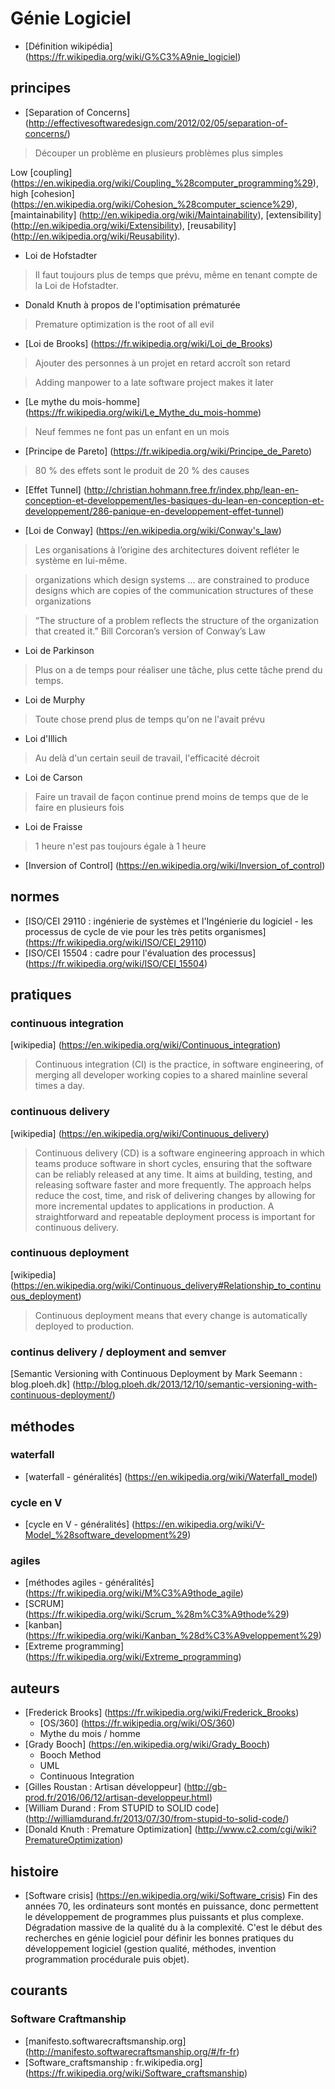 # Génie Logiciel

- [Définition wikipédia] (https://fr.wikipedia.org/wiki/G%C3%A9nie_logiciel)

## principes
- [Separation of Concerns] (http://effectivesoftwaredesign.com/2012/02/05/separation-of-concerns/)

> Découper un problème en plusieurs problèmes plus simples

Low [coupling] (https://en.wikipedia.org/wiki/Coupling_%28computer_programming%29), high [cohesion] (https://en.wikipedia.org/wiki/Cohesion_%28computer_science%29), [maintainability] (http://en.wikipedia.org/wiki/Maintainability), [extensibility] (http://en.wikipedia.org/wiki/Extensibility), [reusability] (http://en.wikipedia.org/wiki/Reusability).

- Loi de Hofstadter

> Il faut toujours plus de temps que prévu, même en tenant compte de la Loi de Hofstadter.

- Donald Knuth à propos de l'optimisation prématurée

> Premature optimization is the root of all evil

- [Loi de Brooks] (https://fr.wikipedia.org/wiki/Loi_de_Brooks)

> Ajouter des personnes à un projet en retard accroît son retard

> Adding manpower to a late software project makes it later 

- [Le mythe du mois-homme] (https://fr.wikipedia.org/wiki/Le_Mythe_du_mois-homme)

> Neuf femmes ne font pas un enfant en un mois

- [Principe de Pareto] (https://fr.wikipedia.org/wiki/Principe_de_Pareto)

> 80 % des effets sont le produit de 20 % des causes

- [Effet Tunnel] (http://christian.hohmann.free.fr/index.php/lean-en-conception-et-developpement/les-basiques-du-lean-en-conception-et-developpement/286-panique-en-developpement-effet-tunnel)

- [Loi de Conway] (https://en.wikipedia.org/wiki/Conway's_law)

> Les organisations à l’origine des architectures doivent refléter le système en lui-même.

> organizations which design systems ... are constrained to produce designs which are copies of the communication structures of these organizations

> “The structure of a problem reflects the structure of the organization that created it.” Bill Corcoran’s version of Conway’s Law

- Loi de Parkinson

> Plus on a de temps pour réaliser une tâche, plus cette tâche prend du temps.

- Loi de Murphy

> Toute chose prend plus de temps qu'on ne l'avait prévu

- Loi d'Illich

> Au delà d'un certain seuil de travail, l'efficacité décroit

- Loi de Carson

> Faire un travail de façon continue prend moins de temps que de le faire en plusieurs fois

- Loi de Fraisse

> 1 heure n'est pas toujours égale à 1 heure

- [Inversion of Control] (https://en.wikipedia.org/wiki/Inversion_of_control)

## normes
- [ISO/CEI 29110 : ingénierie de systèmes et l'Ingénierie du logiciel - les processus de cycle de vie pour les très petits organismes] (https://fr.wikipedia.org/wiki/ISO/CEI_29110)
- [ISO/CEI 15504 : cadre pour l'évaluation des processus] (https://fr.wikipedia.org/wiki/ISO/CEI_15504)

## pratiques

### continuous integration

[wikipedia] (https://en.wikipedia.org/wiki/Continuous_integration)

> Continuous integration (CI) is the practice, in software engineering, of merging all developer working copies to a shared mainline several times a day.

### continuous delivery

[wikipedia] (https://en.wikipedia.org/wiki/Continuous_delivery)

> Continuous delivery (CD) is a software engineering approach in which teams produce software in short cycles, ensuring that the software can be reliably released at any time. It aims at building, testing, and releasing software faster and more frequently. The approach helps reduce the cost, time, and risk of delivering changes by allowing for more incremental updates to applications in production. A straightforward and repeatable deployment process is important for continuous delivery.

### continuous deployment

[wikipedia] (https://en.wikipedia.org/wiki/Continuous_delivery#Relationship_to_continuous_deployment)

>  Continuous deployment means that every change is automatically deployed to production.

### continus delivery / deployment and semver

[Semantic Versioning with Continuous Deployment by Mark Seemann : blog.ploeh.dk] (http://blog.ploeh.dk/2013/12/10/semantic-versioning-with-continuous-deployment/)

## méthodes

### waterfall
- [waterfall - généralités] (https://en.wikipedia.org/wiki/Waterfall_model)

### cycle en V
- [cycle en V - généralités] (https://en.wikipedia.org/wiki/V-Model_%28software_development%29)

### agiles
- [méthodes agiles - généralités] (https://fr.wikipedia.org/wiki/M%C3%A9thode_agile)
- [SCRUM] (https://fr.wikipedia.org/wiki/Scrum_%28m%C3%A9thode%29)
- [kanban] (https://fr.wikipedia.org/wiki/Kanban_%28d%C3%A9veloppement%29)
- [Extreme programming] (https://fr.wikipedia.org/wiki/Extreme_programming)

## auteurs
- [Frederick Brooks] (https://fr.wikipedia.org/wiki/Frederick_Brooks)
  - [OS/360] (https://fr.wikipedia.org/wiki/OS/360)
  - Mythe du mois / homme
- [Grady Booch] (https://en.wikipedia.org/wiki/Grady_Booch)
  - Booch Method
  - UML
  - Continuous Integration
- [Gilles Roustan : Artisan développeur] (http://gb-prod.fr/2016/06/12/artisan-developpeur.html)
- [William Durand : From STUPID to SOLID code] (http://williamdurand.fr/2013/07/30/from-stupid-to-solid-code/)
- [Donald Knuth : Premature Optimization] (http://www.c2.com/cgi/wiki?PrematureOptimization)

## histoire
- [Software crisis] (https://en.wikipedia.org/wiki/Software_crisis)
Fin des années 70, les ordinateurs sont montés en puissance, donc permettent le développement de programmes plus puissants et plus complexe. Dégradation massive de la qualité du à la complexité. C'est le début des recherches en génie logiciel pour définir les bonnes pratiques du développement logiciel (gestion qualité, méthodes, invention programmation procédurale puis objet).

## courants

### Software Craftmanship

- [manifesto.softwarecraftsmanship.org] (http://manifesto.softwarecraftsmanship.org/#/fr-fr)
- [Software_craftsmanship : fr.wikipedia.org] (https://fr.wikipedia.org/wiki/Software_craftsmanship)

